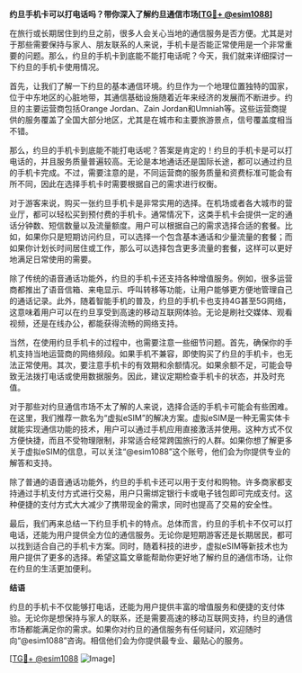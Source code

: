 **约旦手机卡可以打电话吗？带你深入了解约旦通信市场[[TG💪+ @esim1088](https://t.me/s/esim1088)]**

在旅行或长期居住到约旦之前，很多人会关心当地的通信服务是否方便。尤其是对于那些需要保持与家人、朋友联系的人来说，手机卡是否能正常使用是一个非常重要的问题。那么，约旦的手机卡到底能不能打电话呢？今天，我们就来详细探讨一下约旦的手机卡使用情况。

首先，让我们了解一下约旦的基本通信环境。约旦作为一个地理位置独特的国家，位于中东地区的心脏地带，其通信基础设施随着近年来经济的发展而不断进步。约旦的主要运营商包括Orange Jordan、Zain Jordan和Umniah等。这些运营商提供的服务覆盖了全国大部分地区，尤其是在城市和主要旅游景点，信号覆盖度相当不错。

那么，约旦的手机卡到底能不能打电话呢？答案是肯定的！约旦的手机卡是可以打电话的，并且服务质量普遍较高。无论是本地通话还是国际长途，都可以通过约旦的手机卡完成。不过，需要注意的是，不同运营商的服务质量和资费标准可能会有所不同，因此在选择手机卡时需要根据自己的需求进行权衡。

对于游客来说，购买一张约旦手机卡是非常实用的选择。在机场或者各大城市的营业厅，都可以轻松买到预付费的手机卡。通常情况下，这类手机卡会提供一定的通话分钟数、短信数量以及流量额度。用户可以根据自己的需求选择合适的套餐。比如，如果你只是短期访问约旦，可以选择一个包含基本通话和少量流量的套餐；而如果你计划长时间居住或工作，那么可以选择包含更多流量的套餐，这样可以更好地满足日常使用的需要。

除了传统的语音通话功能外，约旦的手机卡还支持各种增值服务。例如，很多运营商都推出了语音信箱、来电显示、呼叫转移等功能，让用户能够更方便地管理自己的通话记录。此外，随着智能手机的普及，约旦的手机卡也支持4G甚至5G网络，这意味着用户可以在约旦享受到高速的移动互联网体验。无论是刷社交媒体、观看视频，还是在线办公，都能获得流畅的网络支持。

当然，在使用约旦手机卡的过程中，也需要注意一些细节问题。首先，确保你的手机支持当地运营商的网络频段。如果手机不兼容，即使购买了约旦的手机卡，也无法正常使用。其次，要注意手机卡的有效期和余额情况。如果余额不足，可能会导致无法拨打电话或使用数据服务。因此，建议定期检查手机卡的状态，并及时充值。

对于那些对约旦通信市场不太了解的人来说，选择合适的手机卡可能会有些困难。在这里，我们推荐一款名为“虚拟eSIM”的解决方案。虚拟eSIM是一种无需实体卡就能实现通信功能的技术，用户可以通过手机应用直接激活并使用。这种方式不仅方便快捷，而且不受物理限制，非常适合经常跨国旅行的人群。如果你想了解更多关于虚拟eSIM的信息，可以关注“@esim1088”这个账号，他们会为你提供专业的解答和支持。

除了普通的语音通话功能外，约旦的手机卡还可以用于支付和购物。许多商家都支持通过手机支付方式进行交易，用户只需绑定银行卡或电子钱包即可完成支付。这种便捷的支付方式大大减少了携带现金的需求，同时也提高了交易的安全性。

最后，我们再来总结一下约旦手机卡的特点。总体而言，约旦的手机卡不仅可以打电话，还能为用户提供全方位的通信服务。无论你是短期游客还是长期居民，都可以找到适合自己的手机卡方案。同时，随着科技的进步，虚拟eSIM等新技术也为用户提供了更多的选择。希望这篇文章能帮助你更好地了解约旦的通信市场，让你在约旦的生活更加便利。

**结语**

约旦的手机卡不仅能够打电话，还能为用户提供丰富的增值服务和便捷的支付体验。无论你是想保持与家人的联系，还是需要高速的移动互联网支持，约旦的通信市场都能满足你的需求。如果你对约旦的通信服务有任何疑问，欢迎随时向“@esim1088”咨询。相信他们会为你提供最专业、最贴心的服务。

[[TG💪+ @esim1088](https://t.me/s/esim1088) ![Image](https://i.postimg.cc/4NQfJmqS/Snipaste-2025-05-13-00-14-12.png)]